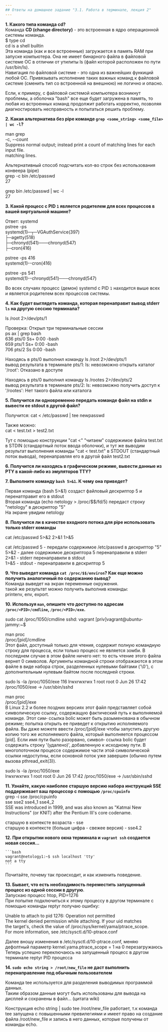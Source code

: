 ```yaml
---
## Ответы на домашнее задание "3.1. Работа в терминале, лекция 2" 
---
```

                    
<strong>1. Какого типа команда cd?</strong>  
Команда <strong>CD (change directory)</strong> - это встроенная в ядро операционной системы команда.     
$ type cd   
cd is a shell builtin   
Эта команда (как и все встроенные) загружается в память RAM при запуске компьютера. Она не имеет бинарного файла в файловой системе OC в отличии от утилиты ls (файл которой расположен по пути /usr/bin/ls).    
Навигация по файловой системе - это одна из важнейших функиций любой ОС. Привязывать исполнение таких важных команд к файловой системе (сменить тип со встроенной на внешнюю) не логично и опасно.      

Если, к примеру, с файловой системой компьютера возникнут проблемы, а оболочка "bash" все еще будет загружена в память, то любая из встроенных команд продолжит работать корректно, позволяя диагностировать несправность и попытаться решить проблему.      


<strong>2. Какая альтернатива без pipe команде `grep <some_string> <some_file> | wc -l`?</strong>        

man grep    
       -c, --count  
              Suppress  normal  output;  instead print a count of matching lines for each input file.    
              matching lines.   

Альтернативный способ подсчитать кол-во строк без использования конвеера (pipe)  
grep -c bin /etc/passwd     
27  

grep bin /etc/passwd | wc -l    
27  


<strong>3. Какой процесс с PID `1` является родителем для всех процессов в вашей виртуальной машине?</strong>      

Ответ: systemd     
pstree -ps   
systemd(1)─┬─VGAuthService(397)     
           ├─agetty(518)        
           ├─chronyd(541)───chronyd(547)    
           ├─cron(416)      

pstree -ps 416    
systemd(1)--cron(416)  

pstree -ps 541  
systemd(1)--chronyd(541)───chronyd(547)    

Во всех случаях  процесс (демон) systemd  с PID `1` находится выше всех и является родителем всех процессов системы.           

<strong>4. Как будет выглядеть команда, которая перенаправит вывод stderr `ls` на другую сессию терминала?</strong>   

ls /root 2>/dev/pts/1

Проверка:
Открыл три терминальные сессии  
ps ax | grep bash   
    636 pts/0    Ss+    0:00 -bash  
    659 pts/1    Ss+    0:00 -bash  
    706 pts/2    Ss     0:00 -bash  

Находясь в pts/0  выполнил команду ls /root 2>/dev/pts/1    
вывод результата в терминале pts/1: ls: невозможно открыть каталог '/root': Отказано в доступе    
    
Находясь в pts/0  выполнил команду ls /rootes 2>/dev/pts/2      
вывод результата в терминале pts/2: ls: невозможно получить доступ к '/rootes': Нет такого файла или каталога   

<strong>5. Получится ли одновременно передать команде файл на stdin и вывести ее stdout в другой файл?</strong>    

Получится:
cat < /etc/passwd | tee newpasswd        

Также можно:    
cat < test.txt > test2.txt  

Тут с помощью конструкции "cat <" "читаем" содержимое файлa test.txt в STDIN (стандартный поток ввода оболочки), и тут же выводим результат выполнения команды "cat < test.txt" в STDOUT (стандартный поток вывода), перенаправляя его в другой файл test2.txt     

<strong>6. Получится ли находясь в графическом режиме, вывести данные из PTY в какой-либо из эмуляторов TTY?</strong>   


<strong>7. Выполните команду `bash 5>&1`. К чему она приведет?</strong>   

Первая команда (bash 5>&1) создаст файловый дескриптор 5 и перенатправит его в stdout   
Вторая команда (echo netology > /proc/$$/fd/5) передаст строку "netology" в дескриптор "5"  
На экране увидим netology  
 
<strong>8. Получится ли в качестве входного потока для pipe использовать только stderr команды</strong>     

cat /etc/passwd 5>&2 2>&1 1>&5  
    
cat /etc/passwd 5 - передали содержимое /etc/passwd в  дескриптор "5"   
5>&2 - далее содержимое дескриптора 5 перенаправили в stderr    
2>&1 - stderr перенаправили в stdout    
1>&5 - stdout - перенаправили в дескриптор 5 

<strong>9. Что выведет команда `cat /proc/$$/environ`? Как еще можно получить аналогичный по содержанию вывод?</strong>       
Команда выведет на экран переменные окружения.  
такой же результвт можно получить выполнив команды:     
printenv, env, export.  

<strong>10. Используя `man`, опишите что доступно по адресам `/proc/<PID>/cmdline`, `/proc/<PID>/exe`.</strong>    

sudo cat /proc/1050/cmdline
sshd: vagrant [priv]vagrant@ubuntu-jammy:~$

man proc    
/proc/[pid]/cmdline     
Этот файл, доступный только для чтения, содержит полную командную строку для процесса, если только процесс не является зомби. В последнем случае
в этом файле ничего нет: то есть чтение этого файла вернет 0 символов. Аргументы командной строки отображаются в
этом файле в виде набора строк, разделенных нулевыми байтами ('\0'), с дополнительным нулевым байтом после последней строки.    

sudo ls -la /proc/1050/exe
116 lrwxrwxrwx 1 root root 0 Jun 26 17:42 /proc/1050/exe -> /usr/sbin/sshd

man proc    
/proc/[pid]/exe         
В Linux 2.2 и более поздних версиях этот файл представляет собой символическую ссылку, содержащую фактический путь к выполняемой команде. Этот сим‐
ссылка bolic может быть разыменована в обычном режиме; попытка открыть ее приведет к открытию исполняемого файла. Вы даже можете ввести /proc/[pid]/exe
чтобы запустить другую копию того же исполняемого файла, который выполняется процессом [pid]. Если имя пути было разорвано, символ‐
ссылка bolic будет содержать строку '(удалено)', добавленную к исходному пути. В многопоточном процессе содержимое
части этой символической ссылки недоступны, если основной поток уже завершен (обычно путем вызова pthread_exit(3)). 
    
sudo ls -la /proc/1050/exe  
lrwxrwxrwx 1 root root 0 Jun 26 17:42 /proc/1050/exe -> /usr/sbin/sshd  
    

<strong>11. Узнайте, какую наиболее старшую версию набора инструкций SSE поддерживает ваш процессор с помощью `/proc/cpuinfo`</strong>    
grep -i sse /proc/cpuinfo     
sse sse2 sse4_1 sse4_2  
SSE was introduced in 1999, and was also known as "Katmai New Instructions" (or KNIT) after the Pentium III's core codename.    

старшую в контексте возраста - sse  
старшую в контексте (больше цифра - свежее версия) - sse4.2     

<strong>12. При открытии нового окна терминала и `vagrant ssh` создается новая сессия...</strong>   

    ```bash     
	vagrant@netology1:~$ ssh localhost 'tty'        
	not a tty       
    ```     
Почитайте, почему так происходит, и как изменить поведение.     

<strong>13. Бывает, что есть необходимость переместить запущенный процесс из одной сессии в другую</strong>.    
Запускаю процесс htop,  PID=1276    
При попытке подключиться к этому процессу в другом терминале с помощью команды reptyr получаю ошибку:    
    
Unable to attach to pid 1276: Operation not permitted   
The kernel denied permission while attaching. If your uid matches   
the target's, check the value of /proc/sys/kernel/yama/ptrace_scope.    
For more information, see /etc/sysctl.d/10-ptrace.conf  

Далее вношу изменения в /etc/sysctl.d/10-ptrace.conf, меняю дефолтный параметр kernel.yama.ptrace_scope = 1 на 0 
перезагружаюсь  
Теперь успешно переключаюсь на запущенный процесс в другом терминале reptyr PID процесса       

<strong>14. `sudo echo string > /root/new_file` не даст выполнить перенаправление под обычным пользователем</strong>

Команда tee используется для разделения выводимых программой данных.     
Таким образом данные могут быть использованы для вывода на дисплей и сохранены в файл... (цитата wiki)      
    
Конструкция echo string | sudo tee /root/new_file работает, т.к команда tee запущена с повышенными превилегиями и имеет право на создание файла /root/new_file и запись в него данных, которые получены от команды echo.    

